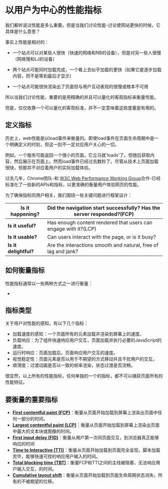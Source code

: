 



# 以用户为中心的性能指标

我们都听说过性能是多么重要。但是当我们讨论性能-讨论使网站更快的时候，它具体是什么意思？

事实上性能是相对的：

- 一个站点可以对某些人很快（快速的网络和NB的设备），但是对另一些人很慢（网络慢和LJ的设备）

- 两个站点可能同时加载完成，一个看上去似乎加载的更快（如果它是逐步加载内容，而不是等到最后才显示）
- 一个站点可能很快渲染出了页面但与用户互动表现的很慢或根本不可用

所以当我们讨论性能，重要的是用精确的并且可以量化的客观指标来衡量性能。

但是，仅仅依靠一个可以量化的客观标准，并不一定意味着这些度量是有用的。



## 定义指标

历史上，web性能是以load事件来衡量的。即使load事件在页面生命周期中是一个明确定义的时刻，但这一刻不一定对应用户关心的一切。

例如，一个服务可能返回一个很小的页面，它立马就‘loads'了。但随后获取内容，然后展示在页面上。然而load事件已经过去数秒了。尽管从技术上页面加载很快，但那并不对应着用户的实际加载体验。

过去几年，Chrome团队-和 [W3C Web Performance Working Group](https://www.w3.org/webperf/)合作-已经标准化了一些新的APIs和指标，以更准确的衡量用户体验网页的性能。

为了确保指标同用户相关，我们围绕一些关键问题进行框架设计：


| **Is it happening?**  | Did the navigation start successfully? Has the server responded?(FCP) |
| --------------------- | ------------------------------------------------------------ |
| **Is it useful?**     | Has enough content rendered that users can engage with it?(LCP) |
| **Is it usable?**     | Can users interact with the page, or is it busy?             |
| **Is it delightful?** | Are the interactions smooth and natural, free of lag and jank? |



## 如何衡量指标

性能指标通常以一些两种方式之一进行衡量：

- 





## 指标类型

关于用户对性能的感知，有以下几个指标：

- 加载速度的感知：一个页面所有的元素加载并渲染到屏幕上的速度。
- 负载响应：为了组件快速响应用户交互，页面加载并执行必要的JavaScript的速度。
- 运行时响应：页面加载后，页面响应用户交互的速度。
- 视觉稳定性：页面元素是否以用于不期望的方式移动并且干扰用户的交互。
- 顺滑度：过渡动画是否以一致的帧率渲染，状态过渡是否流畅。

很显然，以上所有的性能指标，任何单独的一个的指标，都不可以捕获页面所有的性能特征。



## 要衡量的重要指标

- **[First contentful paint (FCP)](https://web.dev/fcp/)**：衡量从页面开始加载到屏幕上渲染出页面中任何一部分的时间。
- **[Largest contentful paint (LCP)](https://web.dev/lcp/)**：衡量从页面开始加载到屏幕上渲染出页面中最大的文本块或图像的时间。
- **[First input delay (FID)](https://web.dev/fid/)**：衡量从用户第一次同页面交互，到浏览器真正能够响应的时间
- **[Time to Interactive (TTI)](https://web.dev/tti/)**：衡量从页面开始加载到页面完全呈现，脚本加载完毕，能够快速可控的响应用户输入的时间。
- **[Total blocking time (TBT)](https://web.dev/tbt/)**：衡量FCP和TTI之间的主线被阻塞，无法响应用户输入交互，的时间。
- **[Cumulative layout shift](https://web.dev/cls/)**：衡量从页面开始加载到页面生命周期状态消失，所有的不被期望的位移。

